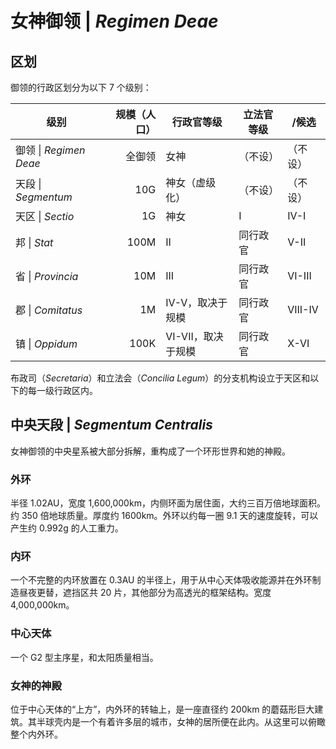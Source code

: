 # 女神御领 | *Regimen Deae*

## 区划

御领的行政区划分为以下 7 个级别：

| 级别                   | 规模（人口） | 行政官等级         | 立法官等级 | /候选    |
| ---------------------- | -----------: | ------------------ | ---------- | -------- |
| 御领 \| *Regimen Deae* |       全御领 | 女神               | （不设）   | （不设） |
| 天段 \| *Segmentum*    |          10G | 神女（虚级化）     | （不设）   | （不设） |
| 天区 \| *Sectio*       |           1G | 神女               | I          | IV-I     |
| 邦 \| *Stat*           |         100M | II                 | 同行政官   | V-II     |
| 省 \| *Provincia*      |          10M | III                | 同行政官   | VI-III   |
| 郡 \| *Comitatus*      |           1M | IV-V，取决于规模   | 同行政官   | VIII-IV  |
| 镇 \| *Oppidum*        |         100K | VI-VII，取决于规模 | 同行政官   | X-VI     |

布政司（*Secretaria*）和立法会（*Concilia Legum*）的分支机构设立于天区和以下的每一级行政区内。

## 中央天段 | *Segmentum Centralis*

女神御领的中央星系被大部分拆解，重构成了一个环形世界和她的神殿。

### 外环

半径 1.02AU，宽度 1,600,000km，内侧环面为居住面，大约三百万倍地球面积。约 350 倍地球质量。厚度约 1600km。外环以约每一圈 9.1 天的速度旋转，可以产生约 0.992g 的人工重力。

### 内环

一个不完整的内环放置在 0.3AU 的半径上，用于从中心天体吸收能源并在外环制造昼夜更替，遮挡区共 20 片，其他部分为高透光的框架结构。宽度 4,000,000km。

### 中心天体

一个 G2 型主序星，和太阳质量相当。

### 女神的神殿

位于中心天体的“上方”，内外环的转轴上，是一座直径约 200km 的蘑菇形巨大建筑。其半球壳内是一个有着许多层的城市，女神的居所便在此内。从这里可以俯瞰整个内外环。

